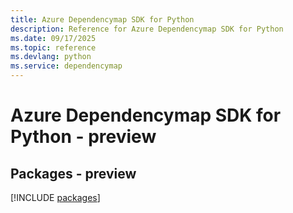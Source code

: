 ```yaml
---
title: Azure Dependencymap SDK for Python
description: Reference for Azure Dependencymap SDK for Python
ms.date: 09/17/2025
ms.topic: reference
ms.devlang: python
ms.service: dependencymap
---
```

# Azure Dependencymap SDK for Python - preview
## Packages - preview
[!INCLUDE [packages](dependencymap-index.md)]